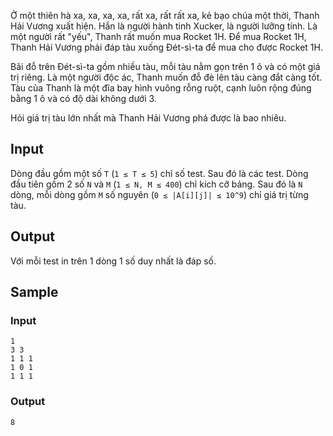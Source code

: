 Ở một thiên hà xa, xa, xa, xa, rất xa, rất rất xa, kẻ bạo chúa một thời, Thanh Hải Vương xuất hiện. Hắn là người hành tinh Xucker, là người lưỡng tính. Là một người rất "yếu", Thanh rất muốn mua Rocket 1H. Để mua Rocket 1H, Thanh Hải Vương phải đáp tàu xuống Đét-sì-ta để mua cho được Rocket 1H.

Bãi đỗ trên Đét-sì-ta gồm nhiều tàu, mỗi tàu nằm gọn trên 1 ô và có một giá trị riêng. Là một người độc ác, Thanh muốn đỗ đè lên tàu càng đắt càng tốt. Tàu của Thanh là một đĩa bay hình vuông rỗng ruột, cạnh luôn rộng đúng bằng 1 ô và có độ dài không dưới 3.

Hỏi giá trị tàu lớn nhất mà Thanh Hải Vương phá được là bao nhiêu.

## Input
Dòng đầu gồm một số `T` (`1 ≤ T ≤ 5`) chỉ số test. Sau đó là các test. Dòng đầu tiên gồm 2 số `N` và `M` (`1 ≤ N, M ≤ 400`) chỉ kích cỡ bảng. Sau đó là `N` dòng, mỗi dòng gồm `M` số nguyên (`0 ≤ |A[i][j]| ≤ 10^9`) chỉ giá trị từng tàu.

## Output
Với mỗi test in trên 1 dòng 1 số duy nhất là đáp số.

## Sample
### Input
```
1
3 3
1 1 1
1 0 1
1 1 1
```
### Output
```
8
```
